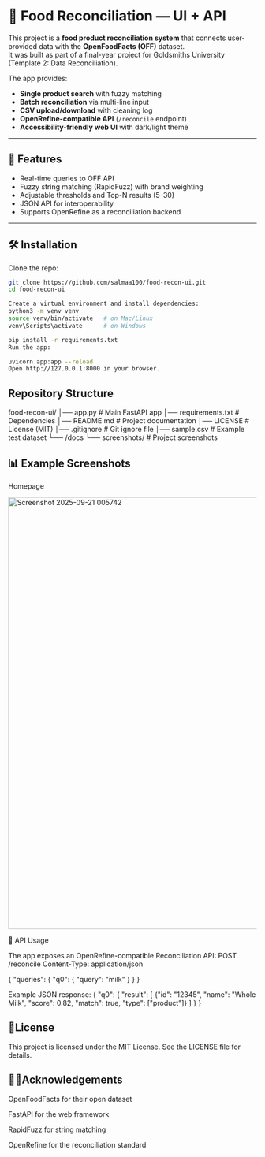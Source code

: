 # 🍎 Food Reconciliation — UI + API

This project is a **food product reconciliation system** that connects user-provided data with the **OpenFoodFacts (OFF)** dataset.  
It was built as part of a final-year project for Goldsmiths University (Template 2: Data Reconciliation).

The app provides:
- **Single product search** with fuzzy matching
- **Batch reconciliation** via multi-line input
- **CSV upload/download** with cleaning log
- **OpenRefine-compatible API** (`/reconcile` endpoint)
- **Accessibility-friendly web UI** with dark/light theme

---

## 🚀 Features

- Real-time queries to OFF API  
- Fuzzy string matching (RapidFuzz) with brand weighting  
- Adjustable thresholds and Top-N results (5–30)  
- JSON API for interoperability  
- Supports OpenRefine as a reconciliation backend  

---

## 🛠️ Installation

Clone the repo:

```bash
git clone https://github.com/salmaa100/food-recon-ui.git
cd food-recon-ui

Create a virtual environment and install dependencies:
python3 -m venv venv
source venv/bin/activate   # on Mac/Linux
venv\Scripts\activate      # on Windows

pip install -r requirements.txt
Run the app:

uvicorn app:app --reload
Open http://127.0.0.1:8000 in your browser.

```
## Repository Structure

food-recon-ui/
│── app.py               # Main FastAPI app
│── requirements.txt     # Dependencies
│── README.md            # Project documentation
│── LICENSE              # License (MIT)
│── .gitignore           # Git ignore file
│── sample.csv           # Example test dataset
└── /docs
    └── screenshots/     # Project screenshots

## 📊 Example Screenshots
Homepage

<img width="1378" height="877" alt="Screenshot 2025-09-21 005742" src="https://github.com/user-attachments/assets/b9af181d-e33e-4fde-9945-8cf636bb80c4" />


🔗 API Usage

The app exposes an OpenRefine-compatible Reconciliation API:
POST /reconcile
Content-Type: application/json

{
  "queries": {
    "q0": { "query": "milk" }
  }
}

Example JSON response:
{
  "q0": {
    "result": [
      {"id": "12345", "name": "Whole Milk", "score": 0.82, "match": true, "type": ["product"]}
    ]
  }
}

## 📜License

This project is licensed under the MIT License. See the LICENSE
 file for details.

 

## 🧑‍🎓Acknowledgements

OpenFoodFacts for their open dataset

FastAPI for the web framework

RapidFuzz for string matching

OpenRefine for the reconciliation standard




